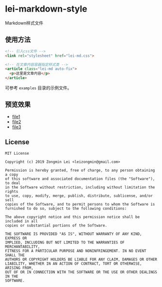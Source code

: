 # lei-markdown-style
Markdown样式文件

## 使用方法

```html
<!-- 引入css文件 -->
<link rel="stylesheet" href="lei-md.css">

<!-- 在文章内容容器指定样式类 -->
<article class="lei-md auto-fix">
  <p>这里是文章内容</p>
</article>
```

可参考 `examples` 目录的示例文件。

## 预览效果

- [file1](https://raw.githack.com/leizongmin/lei-markdown-style/master/examples/file1.html)
- [file2](https://raw.githack.com/leizongmin/lei-markdown-style/master/examples/file2.html)
- [file3](https://raw.githack.com/leizongmin/lei-markdown-style/master/examples/file3.html)


## License

```
MIT License

Copyright (c) 2019 Zongmin Lei <leizongmin@gmail.com>

Permission is hereby granted, free of charge, to any person obtaining a copy
of this software and associated documentation files (the "Software"), to deal
in the Software without restriction, including without limitation the rights
to use, copy, modify, merge, publish, distribute, sublicense, and/or sell
copies of the Software, and to permit persons to whom the Software is
furnished to do so, subject to the following conditions:

The above copyright notice and this permission notice shall be included in all
copies or substantial portions of the Software.

THE SOFTWARE IS PROVIDED "AS IS", WITHOUT WARRANTY OF ANY KIND, EXPRESS OR
IMPLIED, INCLUDING BUT NOT LIMITED TO THE WARRANTIES OF MERCHANTABILITY,
FITNESS FOR A PARTICULAR PURPOSE AND NONINFRINGEMENT. IN NO EVENT SHALL THE
AUTHORS OR COPYRIGHT HOLDERS BE LIABLE FOR ANY CLAIM, DAMAGES OR OTHER
LIABILITY, WHETHER IN AN ACTION OF CONTRACT, TORT OR OTHERWISE, ARISING FROM,
OUT OF OR IN CONNECTION WITH THE SOFTWARE OR THE USE OR OTHER DEALINGS IN THE
SOFTWARE.
```
